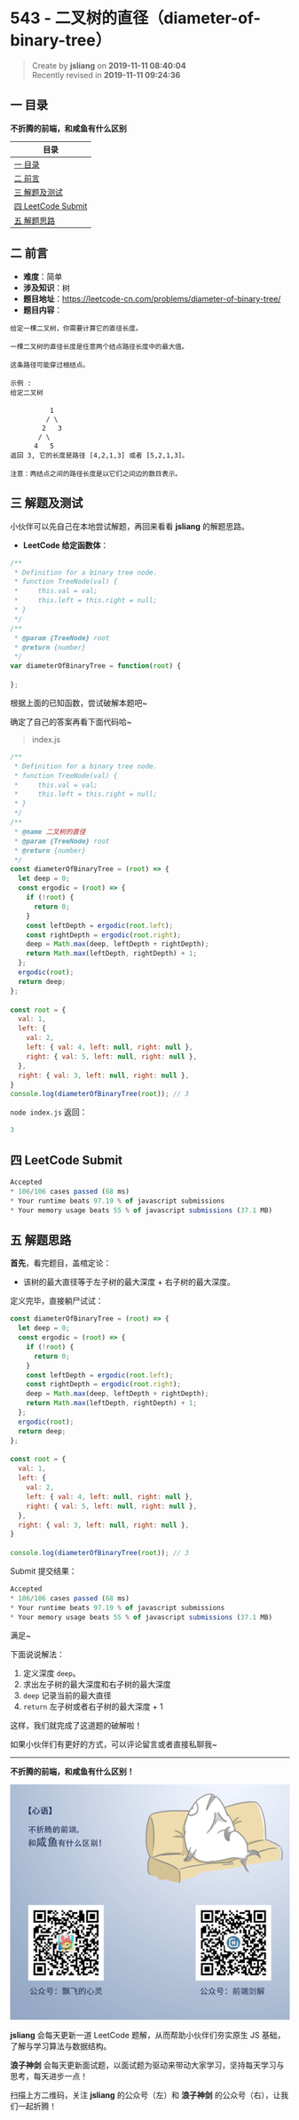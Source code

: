 543 - 二叉树的直径（diameter-of-binary-tree）
===

> Create by **jsliang** on **2019-11-11 08:40:04**  
> Recently revised in **2019-11-11 09:24:36**

## 一 目录

**不折腾的前端，和咸鱼有什么区别**

| 目录 |
| --- | 
| [一 目录](#chapter-one) | 
| [二 前言](#chapter-two) |
| [三 解题及测试](#chapter-three) |
| [四 LeetCode Submit](#chapter-four) |
| [五 解题思路](#chapter-five) |

## 二 前言



* **难度**：简单
* **涉及知识**：树
* **题目地址**：https://leetcode-cn.com/problems/diameter-of-binary-tree/
* **题目内容**：

```
给定一棵二叉树，你需要计算它的直径长度。

一棵二叉树的直径长度是任意两个结点路径长度中的最大值。

这条路径可能穿过根结点。

示例 :
给定二叉树

          1
         / \
        2   3
       / \     
      4   5    
返回 3, 它的长度是路径 [4,2,1,3] 或者 [5,2,1,3]。

注意：两结点之间的路径长度是以它们之间边的数目表示。
```

## 三 解题及测试



小伙伴可以先自己在本地尝试解题，再回来看看 **jsliang** 的解题思路。

* **LeetCode 给定函数体**：

```js
/**
 * Definition for a binary tree node.
 * function TreeNode(val) {
 *     this.val = val;
 *     this.left = this.right = null;
 * }
 */
/**
 * @param {TreeNode} root
 * @return {number}
 */
var diameterOfBinaryTree = function(root) {
  
};
```

根据上面的已知函数，尝试破解本题吧~

确定了自己的答案再看下面代码哈~

> index.js

```js
/**
 * Definition for a binary tree node.
 * function TreeNode(val) {
 *     this.val = val;
 *     this.left = this.right = null;
 * }
 */
/**
 * @name 二叉树的直径
 * @param {TreeNode} root
 * @return {number}
 */
const diameterOfBinaryTree = (root) => {
  let deep = 0;
  const ergodic = (root) => {
    if (!root) {
      return 0;
    }
    const leftDepth = ergodic(root.left);
    const rightDepth = ergodic(root.right);
    deep = Math.max(deep, leftDepth + rightDepth);
    return Math.max(leftDepth, rightDepth) + 1;
  };
  ergodic(root);
  return deep;
};

const root = {
  val: 1,
  left: {
    val: 2,
    left: { val: 4, left: null, right: null },
    right: { val: 5, left: null, right: null },
  },
  right: { val: 3, left: null, right: null },
}
console.log(diameterOfBinaryTree(root)); // 3
```

`node index.js` 返回：

```js
3
```

## 四 LeetCode Submit



```js
Accepted
* 106/106 cases passed (68 ms)
* Your runtime beats 97.19 % of javascript submissions
* Your memory usage beats 55 % of javascript submissions (37.1 MB)
```

## 五 解题思路



**首先**，看完题目，盖棺定论：

* 该树的最大直径等于左子树的最大深度 + 右子树的最大深度。

定义完毕，直接躺尸试试：

```js
const diameterOfBinaryTree = (root) => {
  let deep = 0;
  const ergodic = (root) => {
    if (!root) {
      return 0;
    }
    const leftDepth = ergodic(root.left);
    const rightDepth = ergodic(root.right);
    deep = Math.max(deep, leftDepth + rightDepth);
    return Math.max(leftDepth, rightDepth) + 1;
  };
  ergodic(root);
  return deep;
};

const root = {
  val: 1,
  left: {
    val: 2,
    left: { val: 4, left: null, right: null },
    right: { val: 5, left: null, right: null },
  },
  right: { val: 3, left: null, right: null },
}

console.log(diameterOfBinaryTree(root)); // 3
```

Submit 提交结果：

```js
Accepted
* 106/106 cases passed (68 ms)
* Your runtime beats 97.19 % of javascript submissions
* Your memory usage beats 55 % of javascript submissions (37.1 MB)
```

满足~

下面说说解法：

1. 定义深度 `deep`。
2. 求出左子树的最大深度和右子树的最大深度
3. `deep` 记录当前的最大直径
4. `return` 左子树或者右子树的最大深度 + 1

这样，我们就完成了这道题的破解啦！

如果小伙伴们有更好的方式，可以评论留言或者直接私聊我~

---

**不折腾的前端，和咸鱼有什么区别！**

![图](../../../public-repertory/img/z-index-small.png)

**jsliang** 会每天更新一道 LeetCode 题解，从而帮助小伙伴们夯实原生 JS 基础，了解与学习算法与数据结构。

**浪子神剑** 会每天更新面试题，以面试题为驱动来带动大家学习，坚持每天学习与思考，每天进步一点！

扫描上方二维码，关注 **jsliang** 的公众号（左）和 **浪子神剑** 的公众号（右），让我们一起折腾！

